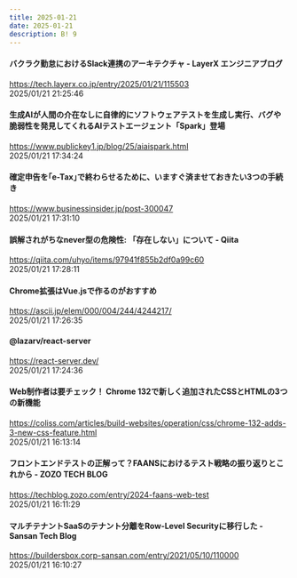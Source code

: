```yaml
---
title: 2025-01-21
date: 2025-01-21
description: B! 9
---
```


#### バクラク勤怠におけるSlack連携のアーキテクチャ - LayerX エンジニアブログ
https://tech.layerx.co.jp/entry/2025/01/21/115503<br>
2025/01/21 21:25:46<br>


#### 生成AIが人間の介在なしに自律的にソフトウェアテストを生成し実行、バグや脆弱性を発見してくれるAIテストエージェント「Spark」登場
https://www.publickey1.jp/blog/25/aiaispark.html<br>
2025/01/21 17:34:24<br>


#### 確定申告を｢e-Tax｣で終わらせるために、いますぐ済ませておきたい3つの手続き
https://www.businessinsider.jp/post-300047<br>
2025/01/21 17:31:10<br>


#### 誤解されがちなnever型の危険性: 「存在しない」について - Qiita
https://qiita.com/uhyo/items/97941f855b2df0a99c60<br>
2025/01/21 17:28:11<br>


#### Chrome拡張はVue.jsで作るのがおすすめ
https://ascii.jp/elem/000/004/244/4244217/<br>
2025/01/21 17:26:35<br>


#### @lazarv/react-server
https://react-server.dev/<br>
2025/01/21 17:24:36<br>


#### Web制作者は要チェック！ Chrome 132で新しく追加されたCSSとHTMLの3つの新機能
https://coliss.com/articles/build-websites/operation/css/chrome-132-adds-3-new-css-feature.html<br>
2025/01/21 16:13:14<br>


#### フロントエンドテストの正解って？FAANSにおけるテスト戦略の振り返りとこれから - ZOZO TECH BLOG
https://techblog.zozo.com/entry/2024-faans-web-test<br>
2025/01/21 16:11:29<br>


#### マルチテナントSaaSのテナント分離をRow-Level Securityに移行した - Sansan Tech Blog
https://buildersbox.corp-sansan.com/entry/2021/05/10/110000<br>
2025/01/21 16:10:27<br>


